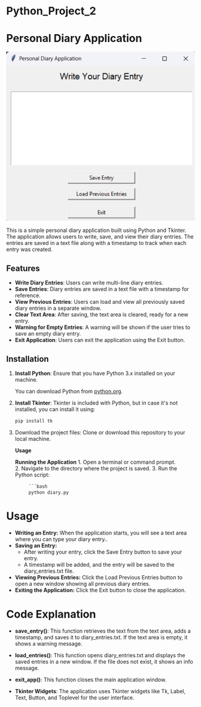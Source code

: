 # Python_Project_2

# Personal Diary Application

![alt text](image.png)

This is a simple personal diary application built using Python and Tkinter. The application allows users to write, save, and view their diary entries. The entries are saved in a text file along with a timestamp to track when each entry was created.

## Features

- **Write Diary Entries**: Users can write multi-line diary entries.
- **Save Entries**: Diary entries are saved in a text file with a timestamp for reference.
- **View Previous Entries**: Users can load and view all previously saved diary entries in a separate window.
- **Clear Text Area**: After saving, the text area is cleared, ready for a new entry.
- **Warning for Empty Entries**: A warning will be shown if the user tries to save an empty diary entry.
- **Exit Application**: Users can exit the application using the Exit button.

## Installation

1. **Install Python**: Ensure that you have Python 3.x installed on your machine.
   
   You can download Python from [python.org](https://www.python.org/).

2. **Install Tkinter**: Tkinter is included with Python, but in case it's not installed, you can install it using:
   
   ```bash
   pip install tk
3. Download the project files:
     Clone or download this repository to your local machine. 

    **Usage**

    **Running the Application** 
        1. Open a terminal or command prompt.  
        2. Navigate to the directory where the project is saved. 
        3. Run the Python script: 

            ```bash 
            python diary.py 
# Usage
- **Writing an Entry:** When the application starts, you will see a text area where you can type your diary entry.. 
-  **Saving an Entry:** 
      - After writing your entry, click the Save Entry button to save your entry. 
      - A timestamp will be added, and the entry will be saved to the diary_entries.txt file. 
-  **Viewing Previous Entries:** Click the Load Previous Entries button to open a new window showing all previous diary entries. 
-  **Exiting the Application:** Click the Exit button to close the application.  
# Code Explanation 
- **save_entry()**: This function retrieves the text from the text area, adds a timestamp, and saves it to diary_entries.txt. If the text area is empty, it shows a warning message.

- **load_entries()**: This function opens diary_entries.txt and displays the saved entries in a new window. If the file does not exist, it shows an info message.

- **exit_app()**: This function closes the main application window.

- **Tkinter Widgets**: The application uses Tkinter widgets like Tk, Label, Text, Button, and Toplevel for the user interface.
